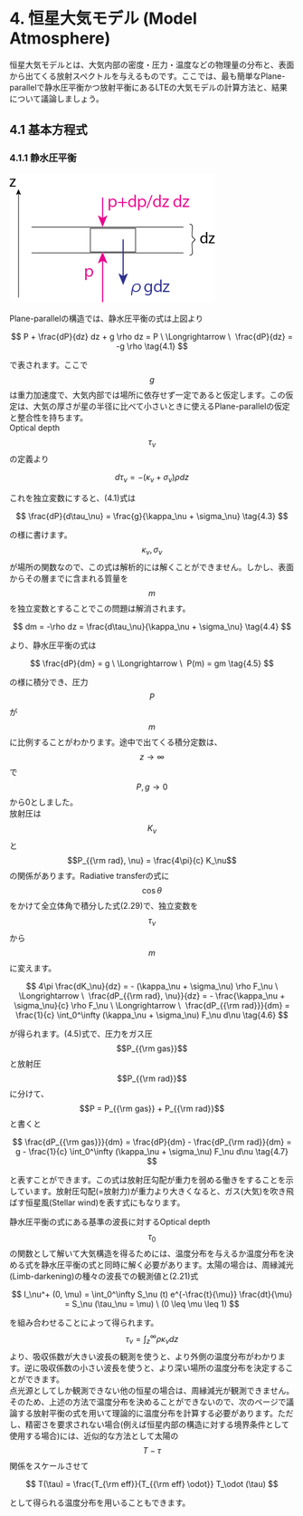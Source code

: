 # 4. 恒星大気モデル (Model Atmosphere)

恒星大気モデルとは、大気内部の密度・圧力・温度などの物理量の分布と、表面から出てくる放射スペクトルを与えるものです。ここでは、最も簡単なPlane-parallelで静水圧平衡かつ放射平衡にあるLTEの大気モデルの計算方法と、結果について議論しましょう。

## 4.1 基本方程式

### 4.1.1 静水圧平衡

![静水圧平衡の式の導出。](/images/atmos/hydrostatic.png)

Plane-parallelの構造では、静水圧平衡の式は上図より

$$
P + \frac{dP}{dz} dz + g \rho dz 
= P \ \Longrightarrow \ 
\frac{dP}{dz} 
= -g \rho \tag{4.1}
$$

で表されます。ここで$$g$$は重力加速度で、大気内部では場所に依存せず一定であると仮定します。この仮定は、大気の厚さが星の半径に比べて小さいときに使えるPlane-parallelの仮定と整合性を持ちます。  
Optical depth $$\tau_\nu$$の定義より

$$
d\tau_\nu 
= - (\kappa_\nu + \sigma_\nu) \rho dz \tag{4.2}
$$

これを独立変数にすると、(4.1)式は

$$
\frac{dP}{d\tau_\nu} 
= \frac{g}{\kappa_\nu + \sigma_\nu} \tag{4.3}
$$

の様に書けます。$$\kappa_\nu, \sigma_\nu$$が場所の関数なので、この式は解析的には解くことができません。しかし、表面からその層までに含まれる質量を$$m$$を独立変数とすることでこの問題は解消されます。

$$
dm 
= -\rho dz 
= \frac{d\tau_\nu}{\kappa_\nu + \sigma_\nu} \tag{4.4}
$$

より、静水圧平衡の式は

$$
\frac{dP}{dm} 
= g \ \Longrightarrow \ 
P(m) = gm \tag{4.5}
$$

の様に積分でき、圧力$$P$$が$$m$$に比例することがわかります。途中で出てくる積分定数は、$$z \rightarrow \infty$$で$$P, g \rightarrow 0$$から0としました。  
放射圧は$$K_\nu$$と$$P_{{\rm rad}, \nu} = \frac{4\pi}{c} K_\nu$$の関係があります。Radiative transferの式に$$\cos \theta$$をかけて全立体角で積分した式(2.29)で、独立変数を$$\tau_\nu$$から$$m$$に変えます。

$$
4\pi \frac{dK_\nu}{dz} 
= - (\kappa_\nu + \sigma_\nu) \rho F_\nu \ \Longrightarrow \ 
\frac{dP_{{\rm rad}, \nu}}{dz} 
= - \frac{\kappa_\nu + \sigma_\nu}{c} \rho F_\nu \ \Longrightarrow \ 
\frac{dP_{{\rm rad}}}{dm} 
= \frac{1}{c} \int_0^\infty (\kappa_\nu + \sigma_\nu) F_\nu d\nu \tag{4.6}
$$

が得られます。(4.5)式で、圧力をガス圧$$P_{{\rm gas}}$$と放射圧$$P_{{\rm rad}}$$に分けて、$$P = P_{{\rm gas}} + P_{{\rm rad}}$$と書くと

$$
\frac{dP_{{\rm gas}}}{dm} 
= \frac{dP}{dm} - \frac{dP_{\rm rad}}{dm} 
= g - \frac{1}{c} \int_0^\infty (\kappa_\nu + \sigma_\nu) F_\nu d\nu \tag{4.7}
$$

と表すことができます。この式は放射圧勾配が重力を弱める働きをすることを示しています。放射圧勾配(=放射力)が重力より大きくなると、ガス(大気)を吹き飛ばす恒星風(Stellar wind)を表す式にもなります。  

静水圧平衡の式にある基準の波長に対するOptical depth $$\tau_0$$の関数として解いて大気構造を得るためには、温度分布を与えるか温度分布を決める式を静水圧平衡の式と同時に解く必要があります。太陽の場合は、周縁減光(Limb-darkening)の種々の波長での観測値と(2.21)式

$$
I_\nu^+ (0, \mu) 
= \int_0^\infty S_\nu (t) e^{-\frac{t}{\mu}} \frac{dt}{\mu} 
= S_\nu (\tau_\nu = \mu) \ (0 \leq \mu \leq 1)
$$

を組み合わせることによって得られます。$$\tau_\nu = \int_z^\infty \rho \kappa_\nu dz$$より、吸収係数が大きい波長の観測を使うと、より外側の温度分布がわかります。逆に吸収係数の小さい波長を使うと、より深い場所の温度分布を決定することができます。  
点光源としてしか観測できない他の恒星の場合は、周縁減光が観測できません。そのため、上述の方法で温度分布を決めることができないので、次のページで議論する放射平衡の式を用いて理論的に温度分布を計算する必要があります。ただし、精密さを要求されない場合(例えば恒星内部の構造に対する境界条件として使用する場合)には、近似的な方法として太陽の$$T-\tau$$関係をスケールさせて

$$
T(\tau) 
= \frac{T_{\rm eff}}{T_{{\rm eff} \odot}} T_\odot (\tau)
$$

として得られる温度分布を用いることもできます。

